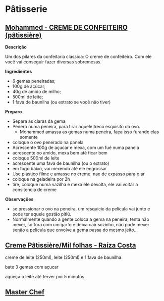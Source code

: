 # Pâtisserie

## [Mohammed - CREME DE CONFEITEIRO (pâtissière)](https://www.youtube.com/watch?v=Ng8dVY6M0E0)

**Descrição**

Um dos pilares da confeitaria clássica: O creme de confeiteiro. Com ele você vai conseguir fazer diversas sobremesas. 

**Ingredientes** 

+ 6 gemas peneiradas;
+ 100g de açúcar;
+ 40g de amido de milho;
+ 500ml de leite;
+ 1 fava de baunilha (ou extrato se você não tiver)

**Preparo**
+ Separa as claras da gema
+ Penero numa peneira, para tirar aquele treco esquisito do ovo. 
  - Mohammed amassa as gemas numa peneira, faça isso furando elas somente
+ coloque o ovo penerado na panela
+ Acrescente 100g de açucar e mexa, com um fué numa panela
+ acrescente oo amido, mexa bem até ficar bem
+ coloque 500ml de leite
+ acrescente uma fava de baunilha (ou o extrato)
+ em fogo baixo, vai mexendo até ele engrossar
+ Use plástico filme e amasse no creme, nao de expasso para o ar
+ coloque na geladeira por 2h
+ tire, coloque numa vazilha e mexa ele devolta, ele vai voltar a consitencia de creme

**Observações**
+ se pressionar o ovo na peneira, um resquício da película vai junto e pode ter aquele gostão pitiú.
+ Normalmente quando a gente coloca a gema na peneira, tenta não mexer, só fura com um garfo e deixa cair sozinho, não pode mexer senão a película que envolve a gema passa do mesmo jeito...

## [Creme Pâtissière/Mil folhas - Raíza Costa](https://www.youtube.com/watch?v=NnbmuXKwL04)

creme de leite (250ml), leite (250ml) e 1 fava de baunilha

bate 3 gemas com açucar

aqueça o leite até ferver por 5 minutos

## [Master Chef](https://www.youtube.com/watch?v=McehL5d9CdQ)
